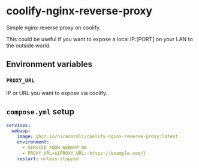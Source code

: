 # coolify-nginx-reverse-proxy

Simple nginx reverse proxy on coolify.

This could be useful if you want to expose a local IP:[PORT] on your LAN to the outside world.

## Environment variables

### `PROXY_URL`

IP or URL you want to expose via coolify.

## `compose.yml` setup

```yaml
services:
  webapp:
    image: ghcr.io/nicanordlc/coolify-nginx-reverse-proxy:latest
    environment:
      - SERVICE_FQDN_WEBAPP_80
      - PROXY_URL=${PROXY_URL:-https://example.com/}
    restart: unless-stopped
```
